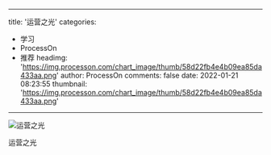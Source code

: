 
---
title: '运营之光'
categories: 
 - 学习
 - ProcessOn
 - 推荐
headimg: 'https://img.processon.com/chart_image/thumb/58d22fb4e4b09ea85da433aa.png'
author: ProcessOn
comments: false
date: 2022-01-21 08:23:55
thumbnail: 'https://img.processon.com/chart_image/thumb/58d22fb4e4b09ea85da433aa.png'
---

<div>   
<img class="thumb" alt="运营之光" src="https://img.processon.com/chart_image/thumb/58d22fb4e4b09ea85da433aa.png" referrerpolicy="no-referrer">
<p>运营之光</p>  
</div>
            